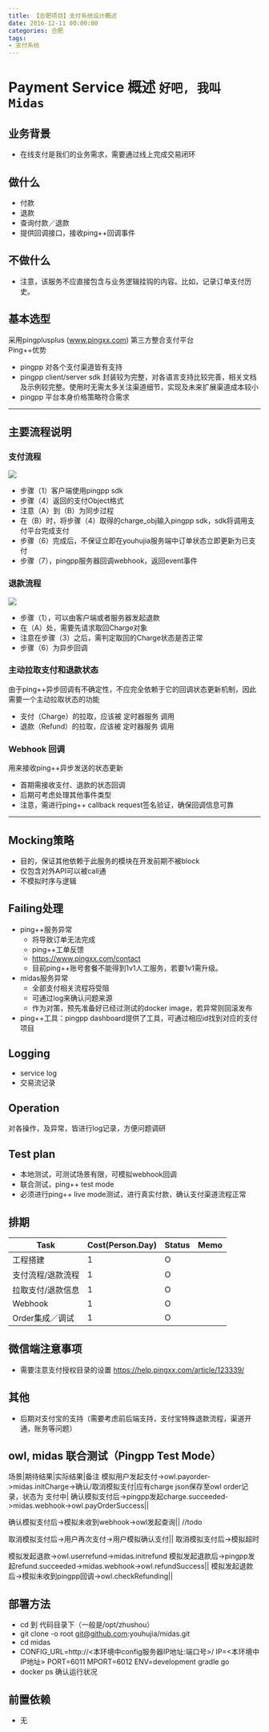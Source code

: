 ```yaml
---
title: 【合肥项目】支付系统设计概述
date: 2016-12-11 00:00:00
categories: 合肥
tags:
- 支付系统
---
```


# Payment Service 概述 `好吧, 我叫 Midas`

## 业务背景

* 在线支付是我们的业务需求，需要通过线上完成交易闭环

## 做什么
* 付款
* 退款
* 查询付款／退款
* 提供回调接口，接收ping++回调事件

## 不做什么
* 注意，该服务不应直接包含与业务逻辑挂钩的内容。比如，记录订单支付历史。

## 基本选型
采用pingplusplus (www.pingxx.com) 第三方整合支付平台  
Ping++优势  
* pingpp 对各个支付渠道皆有支持
* pingpp client/server sdk 封装较为完整，对各语言支持比较完善，相关文档及示例较完整。使用时无需太多关注渠道细节，实现及未来扩展渠道成本较小
* pingpp 平台本身价格策略符合需求

***
## 主要流程说明
### 支付流程
![](/media/payment_service_charge_flow.png)
* 步骤（1）客户端使用pingpp sdk
* 步骤（4）返回的支付Object格式
* 注意（A）到（B）为同步过程
* 在（B）时，将步骤（4）取得的charge_obj输入pingpp sdk，sdk将调用支付平台完成支付
* 步骤（6）完成后，不保证立即在youhujia服务端中订单状态立即更新为已支付
* 步骤（7），pingpp服务器回调webhook，返回event事件

### 退款流程
![](/media/payment_service_refund_flow.png)
* 步骤（1），可以由客户端或者服务器发起退款
* 在（A）处，需要先请求取回Charge对象
* 注意在步骤（3）之后，需判定取回的Charge状态是否正常
* 步骤（6）为异步回调

### 主动拉取支付和退款状态
由于ping++异步回调有不确定性，不应完全依赖于它的回调状态更新机制，因此需要一个主动拉取状态的功能
* 支付（Charge）的拉取，应该被 定时器服务 调用
* 退款（Refund）的拉取，应该被 定时器服务 调用

### Webhook 回调
用来接收ping++异步发送的状态更新
* 首期需接收支付、退款的状态回调
* 后期可考虑处理其他事件类型
* 注意，需进行ping++ callback request签名验证，确保回调信息可靠
***
## Mocking策略
* 目的，保证其他依赖于此服务的模块在开发前期不被block
* 仅包含对外API可以被call通
* 不模拟时序与逻辑

## Failing处理
* ping++服务异常
    - 将导致订单无法完成
    - ping++工单反馈
    - https://www.pingxx.com/contact
    - 目前ping++账号套餐不能得到1v1人工服务，若要1v1需升级。
* midas服务异常
    - 全部支付相关流程将受阻
    - 可通过log来确认问题来源
    - 作为对策，预先准备好已经过测试的docker image，若异常则回滚发布
* ping++工具：pingpp dashboard提供了工具，可通过相应id找到对应的支付项目

## Logging
* service log
* 交易流记录

## Operation
对各操作，及异常，皆进行log记录，方便问题调研

## Test plan
* 本地测试，可测试场景有限，可模拟webhook回调
* 联合测试，ping++ test mode
* 必须进行ping++ live mode测试，进行真实付款，确认支付渠道流程正常

## 排期

Task|Cost(Person.Day)|Status|Memo
--|--|--|--
工程搭建|1|O|
支付流程/退款流程|1|O|
拉取支付/退款信息|1|O|
Webhook|1|O|
Order集成／调试|1|O|


## 微信端注意事项
* 需要注意支付授权目录的设置 https://help.pingxx.com/article/123339/

## 其他
* 后期对支付宝的支持（需要考虑前后端支持，支付宝特殊退款流程，渠道开通，账务等问题）

## owl, midas 联合测试（Pingpp Test Mode）
场景|期待结果|实际结果|备注
模拟用户发起支付->owl.payorder->midas.initCharge->确认/取消模拟支付|应有charge json保存至owl order记录，状态为 支付中|
确认模拟支付后->pingpp发起charge.succeeded->midas.webhook->owl.payOrderSuccess||

确认模拟支付后->模拟未收到webhook->owl发起查询|| //todo

取消模拟支付后->用户再次支付->用户模拟确认支付||
取消模拟支付后->模拟超时

模拟发起退款->owl.userrefund->midas.initrefund
模拟发起退款后->pingpp发起refund.succeeded->midas.webhook->owl.refundSuccess||
模拟发起退款后->模拟未收到pingpp回调->owl.checkRefunding||

## 部署方法
  - cd 到 代码目录下（一般是/opt/zhushou）
  - git clone -o root git@github.com:youhujia/midas.git
  - cd midas
  - CONFIG_URL=http://<本环境中config服务器IP地址:端口号>/ IP=<本环境中IP地址> PORT=6011 MPORT=6012 ENV=development gradle go
  - docker ps 确认运行状况

## 前置依赖
  - 无
